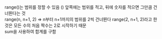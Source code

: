 range()는 범위를 정할 수 있음
() 앞쪽에는 범위를 적고, 뒤에 숫자를 적으면 그만큼 건너뛴다는 것
<br>range(n, n+1, 2) => n부터 n+1까지의 범위를 2씩 건너뛴다
range(2, n+1, 2)라고 한 것은 모든 수의 처음 짝수는 2로 시작하기 때문
<br>sum을 사용하여 합계를 구함

